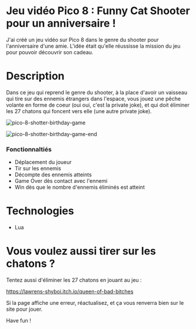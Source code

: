 # Jeu vidéo Pico 8 : Funny Cat Shooter pour un anniversaire !

J'ai créé un jeu vidéo sur Pico 8 dans le genre du shooter pour l'anniversaire d'une amie.
L'idée était qu'elle réussisse la mission du jeu pour pouvoir découvrir son cadeau.

# Description

Dans ce jeu qui reprend le genre du shooter, à la place d'avoir un vaisseau qui tire sur des ennemis étrangers dans l'espace, vous jouez une pêche volante en forme de coeur (oui oui, c'est la private joke), et qui doit éliminer les 27 chatons qui foncent vers elle (une autre private joke).

![pico-8-shotter-birthday-game](https://github.com/apolline-diaz/Pico-8-Shooter-Birthday-Video-Game/assets/146845437/1eb29c89-ab2d-4790-8e33-71b0c3bc21f6)

![pico-8-shotter-birthday-game-end](https://github.com/apolline-diaz/Pico-8-Shooter-Birthday-Video-Game/assets/146845437/13d56d09-2d8e-4f26-a859-9a1ee63fb88d)

### Fonctionnaltiés

* Déplacement du joueur
* Tir sur les ennemis
* Décompte des ennemis atteints
* Game Over dès contact avec l'ennemi
* Win dès que le nombre d'ennemis éliminés est atteint 

# Technologies

* Lua

# Vous voulez aussi tirer sur les chatons ?

Tentez aussi d'éliminer les 27 chatons en jouant au jeu :

https://lawrens-shyboi.itch.io/queen-of-bad-bitches

Si la page affiche une erreur, réactualisez, et ça vous renverra bien sur le site pour jouer.

Have fun !
